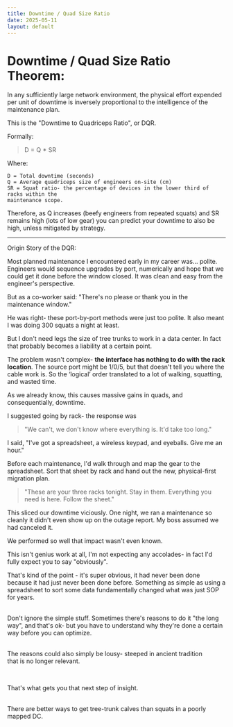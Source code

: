 ```yaml
---
title: Downtime / Quad Size Ratio
date: 2025-05-11
layout: default
---
```


# Downtime / Quad Size Ratio Theorem:

In any sufficiently large network environment, the physical effort expended
per unit of downtime is inversely proportional to the intelligence of the
maintenance plan.

This is the "Downtime to Quadriceps Ratio", or DQR.

Formally:

> D = Q * SR

Where:

```
D = Total downtime (seconds)
Q = Average quadriceps size of engineers on-site (cm)
SR = Squat ratio- the percentage of devices in the lower third of racks within the 
maintenance scope.
```

Therefore, as Q increases (beefy engineers from repeated squats) and SR remains
high (lots of low gear) you can predict your downtime to also be high, unless
mitigated by strategy.

---
Origin Story of the DQR:

Most planned maintenance I encountered early in my career was... polite. Engineers would
sequence upgrades by port, numerically and hope that we could get it done before the window
closed. It was clean and easy from the engineer's perspective.

But as a co-worker said: "There's no please or thank you in the maintenance window."

He was right- these port-by-port methods were just too polite. It also meant I was doing
300 squats a night at least. 

But I don't need legs the size of tree trunks to work in a data center.
In fact that probably becomes a liability at a certain point.

The problem wasn't complex- **the interface has nothing to do with the rack location**. 
The source port might be 1/0/5, but that doesn't tell you where the cable work is.
So the ‘logical’ order translated to a lot of walking, squatting, and wasted time.

As we already know, this causes massive gains in quads, and consequentially, downtime.

I suggested going by rack- the response was 

> "We can't, we don't know where everything is. It'd take too long." 

I said, "I've got a spreadsheet, a wireless keypad, and eyeballs. Give me an hour."

Before each maintenance, I'd walk through and map the gear to the spreadsheet.
Sort that sheet by rack and hand out the new, physical-first migration plan.

> "These are your three racks tonight. Stay in them. Everything you need is here. Follow the sheet."

This sliced our downtime viciously. One night, we ran a maintenance so cleanly it didn't even show up
on the outage report. My boss assumed we had canceled it.

We performed so well that impact wasn't even known.

This isn't genius work at all, I'm not expecting any accolades- in fact I'd fully
expect you to say "obviously".

That's kind of the point - it's super obvious, it had never been done because
it had just never been done before. Something as simple as using a spreadsheet
to sort some data fundamentally changed what was just SOP for years.

<div class="field-box" style="white-space:pre-line">
Don't ignore the simple stuff. Sometimes there's reasons to do it "the long way", and that's ok- but you have to understand why they're done a certain way before you can optimize.

The reasons could also simply be lousy- steeped in ancient tradition that is no longer relevant.  

That's what gets you that next step of insight.  
</div>
There are better ways to get tree-trunk calves than squats in a poorly mapped DC.  